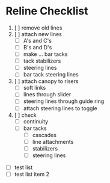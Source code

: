 # Reline Checklist

1. [ ]  remove old lines
2. [ ]  attach new lines
    - [ ]  A's and C's
    - [ ]  B's and D's
    - [ ]  make ... bar tacks
    - [ ]  tack stabilizers
    - [ ]  steering lines
    - [ ]  bar tack steering lines
3. [ ]  attach canopy to risers
    - [ ]  soft links
    - [ ]  lines through slider
    - [ ]  steering lines through guide ring
    - [ ]  attach steering lines to toggle
4. [ ] check
    - [ ]  continuity
    - [ ]  bar tacks
        - [ ]  cascades
        - [ ]  line attachments
        - [ ]  stabilizers
        - [ ]  steering lines

- [ ] test list
- [ ] test list item 2